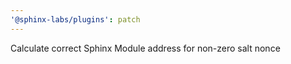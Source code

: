 ```yaml
---
'@sphinx-labs/plugins': patch
---
```


Calculate correct Sphinx Module address for non-zero salt nonce
